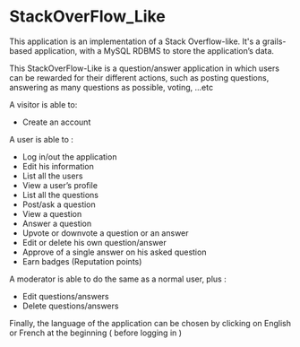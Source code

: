StackOverFlow_Like
==================
This application is an implementation of a Stack Overflow-like. It's a grails-based application, with a MySQL RDBMS to store the application’s data.

This StackOverFlow-Like is a question/answer application in which users can be rewarded for their different actions, such as posting questions, answering as many questions as possible, voting, ...etc


A visitor is able to:
-	 Create an account

A user is able to :
-	Log  in/out the application
-	Edit his information
-	List all the users
-	View a user’s profile
-	List all the questions 
-	Post/ask a question
-	View a question
-	Answer a question
-	Upvote or downvote a question or an answer
-	Edit or delete his own question/answer
-	Approve of a single answer on his asked question
-	Earn  badges (Reputation points)


A moderator is able to do the same as a normal user, plus :
- Edit questions/answers
-	Delete questions/answers

Finally, the language of the application can be chosen by clicking on English or French at the beginning ( before logging in )
